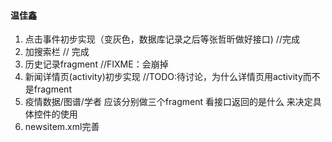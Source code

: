 #### 温佳鑫

  1. 点击事件初步实现（变灰色，数据库记录之后等张哲昕做好接口) //完成
  2. 加搜索栏 // 完成
  3. 历史记录fragment //FIXME：会崩掉
  4. 新闻详情页(activity)初步实现 //TODO:待讨论，为什么详情页用activity而不是fragment
  5. 疫情数据/图谱/学者 应该分别做三个fragment 看接口返回的是什么 来决定具体控件的使用
  6. newsitem.xml完善

   



​		








